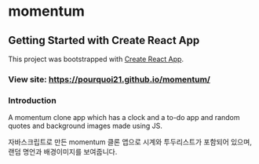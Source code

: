 # momentum

## Getting Started with Create React App

This project was bootstrapped with [Create React App](https://github.com/facebook/create-react-app).

### View site: https://pourquoi21.github.io/momentum/

### Introduction
A momentum clone app which has a clock and a to-do app and random quotes and background images made using JS.

자바스크립트로 만든 momentum 클론 앱으로 시계와 투두리스트가 포함되어 있으며, 랜덤 명언과 배경이미지를 보여줍니다.
